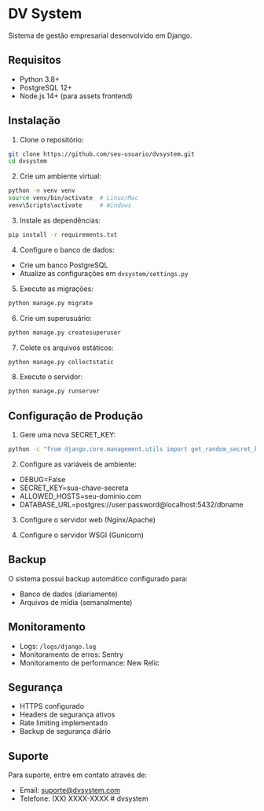 # DV System

Sistema de gestão empresarial desenvolvido em Django.

## Requisitos

- Python 3.8+
- PostgreSQL 12+
- Node.js 14+ (para assets frontend)

## Instalação

1. Clone o repositório:
```bash
git clone https://github.com/seu-usuario/dvsystem.git
cd dvsystem
```

2. Crie um ambiente virtual:
```bash
python -m venv venv
source venv/bin/activate  # Linux/Mac
venv\Scripts\activate     # Windows
```

3. Instale as dependências:
```bash
pip install -r requirements.txt
```

4. Configure o banco de dados:
- Crie um banco PostgreSQL
- Atualize as configurações em `dvsystem/settings.py`

5. Execute as migrações:
```bash
python manage.py migrate
```

6. Crie um superusuário:
```bash
python manage.py createsuperuser
```

7. Colete os arquivos estáticos:
```bash
python manage.py collectstatic
```

8. Execute o servidor:
```bash
python manage.py runserver
```

## Configuração de Produção

1. Gere uma nova SECRET_KEY:
```bash
python -c "from django.core.management.utils import get_random_secret_key; print(get_random_secret_key())"
```

2. Configure as variáveis de ambiente:
- DEBUG=False
- SECRET_KEY=sua-chave-secreta
- ALLOWED_HOSTS=seu-dominio.com
- DATABASE_URL=postgres://user:password@localhost:5432/dbname

3. Configure o servidor web (Nginx/Apache)

4. Configure o servidor WSGI (Gunicorn)

## Backup

O sistema possui backup automático configurado para:
- Banco de dados (diariamente)
- Arquivos de mídia (semanalmente)

## Monitoramento

- Logs: `/logs/django.log`
- Monitoramento de erros: Sentry
- Monitoramento de performance: New Relic

## Segurança

- HTTPS configurado
- Headers de segurança ativos
- Rate limiting implementado
- Backup de segurança diário

## Suporte

Para suporte, entre em contato através de:
- Email: suporte@dvsystem.com
- Telefone: (XX) XXXX-XXXX #   d v s y s t e m  
 